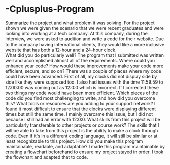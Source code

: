 # -Cplusplus-Program
Summarize the project and what problem it was solving.
For the project shown we were given the scenario that we were recent graduates and were looking into working at a tech company. At this company, during the interview, we were asked to audition and write a code for their website. Due to the company having international clients, they would like a more inclusive website that has both a 12-hour and a 24-hour clock.  
What did you do particularly well?
The program that I submitted was written well and accomplished almost all of the requirements. 
Where could you enhance your code? How would these improvements make your code more efficient, secure, and so on?
There was a couple of places where my code could have been advanced. First of all, my clocks did not display side by side like they were supposed too. I also had issues with the time 11:59:59 to 12:00:00 was coming out as 12:0:0 which is incorrect. If I corrected these two things my code would have been more efficient.
Which pieces of the code did you find most challenging to write, and how did you overcome this? What tools or resources are you adding to your support network?
I found it most difficult to ensure that the clocks were displaying different times but still the same time. I mainly overcame this issue, but I did not because I still had an error with 12:0:0.
What skills from this project will be particularly transferable to other projects or course work?
The skills that I will be able to take from this project is the ability to make a clock through code. Even if it's in a different coding language, it will still be similar or at least recognizable to this project.
How did you make this program maintainable, readable, and adaptable?
I made this program maintainable by creating a flowchart beforehand to ensure my project stayed in order. I took the flowchart and adapted that to code. 

